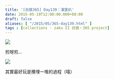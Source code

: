 ```yaml
---
title: '[白狼365] Day139：漢堡扒'
date: 2015-05-19T12:00:00.000+08:00
draft: false
aliases: [ "/2015/05/365-day139.html" ]
tags : [collections - zaku II 白狼・365 project]
---
```


[![](https://farm9.staticflickr.com/8698/17757888891_c7da89c587_z.jpg)](https://farm9.staticflickr.com/8698/17757888891_c7da89c587_z.jpg)

煎呀煎...  

[![](https://farm6.staticflickr.com/5458/17570002700_e9d9bebd93_z.jpg)](https://farm6.staticflickr.com/5458/17570002700_e9d9bebd93_z.jpg)

其實最好玩是攪埋一堆的過程（嘻）
